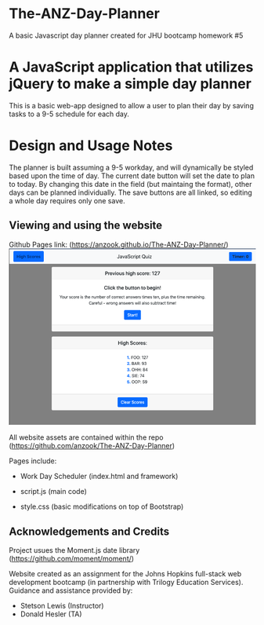 # The-ANZ-Day-Planner
A basic Javascript day planner created for JHU bootcamp homework #5
# A JavaScript application that utilizes jQuery to make a simple day planner

This is a basic web-app designed to allow a user to plan their day by saving tasks to a 9-5 schedule for each day.

# Design and Usage Notes

The planner is built assuming a 9-5 workday, and will dynamically be styled based upon the time of day. The current date button will set the date to plan to today. By changing this date in the field (but maintaing the format), other days can be planned individually. The save buttons are all linked, so editing a whole day requires only one save. 

## Viewing and using the website

Github Pages link: (https://anzook.github.io/The-ANZ-Day-Planner/)
![Mainpage Screenshot Demo](https://github.com/anzook/ANZ-Code-Quiz/blob/master/assets/Images/CodeQuizSS.png)


All website assets are contained within the repo (https://github.com/anzook/The-ANZ-Day-Planner)

Pages include:
* Work Day Scheduler (index.html and framework)

* script.js (main code)

* style.css (basic modifications on top of Bootstrap)


## Acknowledgements and Credits
Project usues the Moment.js date library (https://github.com/moment/moment/)

Website created as an assignment for the Johns Hopkins full-stack web development bootcamp (in partnership with Trilogy Education Services).
Guidance and assistance provided by:
* Stetson Lewis (Instructor)
* Donald Hesler (TA)
